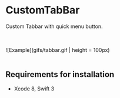 # CustomTabBar

Custom Tabbar with quick menu button. 

<br><br>
![Example](gifs/tabbar.gif | height = 100px)
<br><br>


## **Requirements for installation**
- Xcode 8, Swift 3
<br><br>
